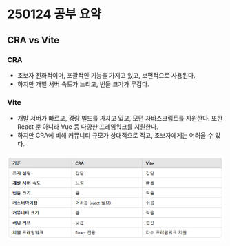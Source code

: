 # 250124 공부 요약

## CRA vs Vite
### CRA
- 초보자 친화적이며, 포괄적인 기능을 가지고 있고, 보편적으로 사용된다.
- 하지만 개벌 서버 속도가 느리고, 번들 크기가 무겁다.

### Vite
- 개발 서버가 빠르고, 경량 빌드를 가지고 있고, 모던 자바스크립트를 지원한다. 또한 React 뿐 아니라 Vue 등 다양한 프레임워크를 지원한다.
- 하지만 CRA에 비해 커뮤니티 규모가 상대적으로 작고, 초보자에게는 어려울 수 있다.

![alt text](image.png)